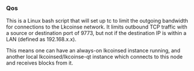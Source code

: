 ### Qos ###

This is a Linux bash script that will set up tc to limit the outgoing bandwidth for connections to the Lkcoinse network. It limits outbound TCP traffic with a source or destination port of 9773, but not if the destination IP is within a LAN (defined as 192.168.x.x).

This means one can have an always-on lkcoinsed instance running, and another local lkcoinsed/lkcoinse-qt instance which connects to this node and receives blocks from it.
